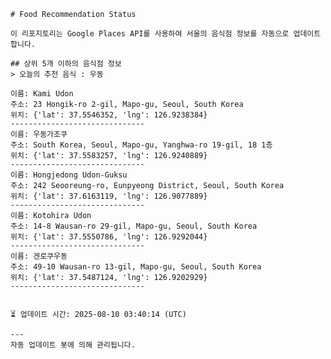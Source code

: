 
    # Food Recommendation Status

    이 리포지토리는 Google Places API를 사용하여 서울의 음식점 정보를 자동으로 업데이트합니다.

    ## 상위 5개 이하의 음식점 정보
    > 오늘의 추천 음식 : 우동

	이름: Kami Udon
	주소: 23 Hongik-ro 2-gil, Mapo-gu, Seoul, South Korea
	위치: {'lat': 37.5546352, 'lng': 126.9238384}
	------------------------------
	이름: 우동가조쿠
	주소: South Korea, Seoul, Mapo-gu, Yanghwa-ro 19-gil, 18 1층
	위치: {'lat': 37.5583257, 'lng': 126.9240889}
	------------------------------
	이름: Hongjedong Udon-Guksu
	주소: 242 Seooreung-ro, Eunpyeong District, Seoul, South Korea
	위치: {'lat': 37.6163119, 'lng': 126.9077889}
	------------------------------
	이름: Kotohira Udon
	주소: 14-8 Wausan-ro 29-gil, Mapo-gu, Seoul, South Korea
	위치: {'lat': 37.5550786, 'lng': 126.9292044}
	------------------------------
	이름: 겐로쿠우동
	주소: 49-10 Wausan-ro 13-gil, Mapo-gu, Seoul, South Korea
	위치: {'lat': 37.5487124, 'lng': 126.9202929}
	------------------------------


    ⏳ 업데이트 시간: 2025-08-10 03:40:14 (UTC)

    ---
    자동 업데이트 봇에 의해 관리됩니다.
    